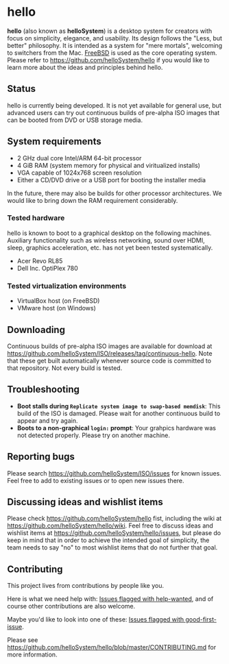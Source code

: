 # hello

__hello__ (also known as __helloSystem__) is a desktop system for creators with focus on simplicity, elegance, and usability. Its design follows the "Less, but better" philosophy. It is intended as a system for "mere mortals", welcoming to switchers from the Mac. [FreeBSD](https://www.freebsd.org/) is used as the core operating system. Please refer to https://github.com/helloSystem/hello if you would like to learn more about the ideas and principles behind hello.

## Status

hello is currently being developed. It is not yet available for general use, but advanced users can try out continuous builds of pre-alpha ISO images that can be booted from DVD or USB storage media.

## System requirements

* 2 GHz dual core Intel/ARM 64-bit processor
* 4 GiB RAM (system memory for physical and viritualized installs)
* VGA capable of 1024x768 screen resolution
* Either a CD/DVD drive or a USB port for booting the installer media

In the future, there may also be builds for other processor architectures. We would like to bring down the RAM requirement considerably.

### Tested hardware

hello is known to boot to a graphical desktop on the following machines. Auxiliary functionality such as wireless networking, sound over HDMI, sleep, graphics acceleration, etc. has not yet been tested systematically.

* Acer Revo RL85
* Dell Inc. OptiPlex 780

### Tested virtualization environments

* VirtualBox host (on FreeBSD)
* VMware host (on Windows)

## Downloading

Continuous builds of pre-alpha ISO images are available for download at https://github.com/helloSystem/ISO/releases/tag/continuous-hello. Note that these get built automatically whenever source code is committed to that repository. Not every build is tested.

## Troubleshooting

* __Boot stalls during `Replicate system image to swap-based memdisk`__: This build of the ISO is damaged. Please wait for another continuous build to appear and try again.
* __Boots to a non-graphical `login:` prompt__: Your grahpics hardware was not detected properly. Please try on another machine.

## Reporting bugs

Please search https://github.com/helloSystem/ISO/issues for known issues. Feel free to add to existing issues or to open new issues there.

## Discussing ideas and wishlist items

Please check https://github.com/helloSystem/hello fist, including the wiki at https://github.com/helloSystem/hello/wiki. Feel free to discuss ideas and wishlist items at https://github.com/helloSystem/hello/issues, but please do keep in mind that in order to achieve the intended goal of simplicity, the team needs to say "no" to most wishlist items that do not further that goal.

## Contributing

This project lives from contributions by people like you.

Here is what we need help with: [Issues flagged with help-wanted](https://github.com/search?q=org%3AhelloSystem+is%3Aissue+is%3Aopen+label%3A%22help+wanted%22), and of course other contributions are also welcome.

Maybe you'd like to look into one of these: [Issues flagged with good-first-issue](https://github.com/search?q=org%3AhelloSystem+is%3Aissue+is%3Aopen+label%3A%22good+first+issue%22&type=).

Please see https://github.com/helloSystem/hello/blob/master/CONTRIBUTING.md for more information.
